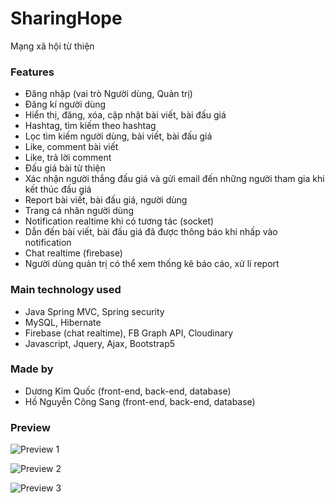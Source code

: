 # SharingHope

Mạng xã hội từ thiện

### Features

- Đăng nhập (vai trò Người dùng, Quản trị)
- Đăng kí người dùng
- Hiển thị, đăng, xóa, cập nhật bài viết, bài đấu giá
- Hashtag, tìm kiếm theo hashtag
- Lọc tìm kiếm người dùng, bài viết, bài đấu giá
- Like, comment bài viết
- Like, trả lời comment
- Đấu giá bài từ thiện
- Xác nhận người thắng đấu giá và gửi email đến những người tham gia khi kết thúc đấu giá
- Report bài viết, bài đấu giá, người dùng
- Trang cá nhân người dùng
- Notification realtime khi có tương tác (socket)
- Dẫn đến bài viết, bài đấu giá đã được thông báo khi nhấp vào notification
- Chat realtime (firebase)
- Người dùng quản trị có thể xem thống kê báo cáo, xử lí report

### Main technology used

- Java Spring MVC, Spring security
- MySQL, Hibernate
- Firebase (chat realtime), FB Graph API, Cloudinary 
- Javascript, Jquery, Ajax, Bootstrap5

### Made by

- Dương Kim Quốc (front-end, back-end, database)
- Hồ Nguyễn Công Sang (front-end, back-end, database)

### Preview

![Preview 1](https://res.cloudinary.com/dynupxxry/image/upload/v1660967300/SharingHopePreview/preview1_zubsst.png)

![Preview 2](https://res.cloudinary.com/dynupxxry/image/upload/v1660967302/SharingHopePreview/preview2_jn0hur.png)

![Preview 3](https://res.cloudinary.com/dynupxxry/image/upload/v1660967309/SharingHopePreview/preview4_ookazp.png)
